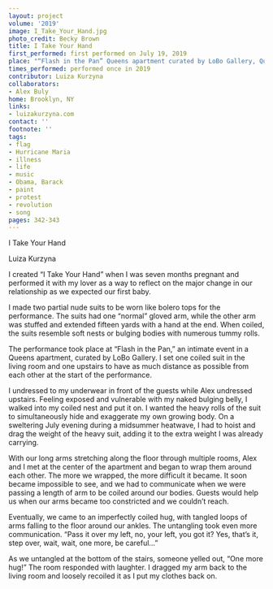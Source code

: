 ```yaml
---
layout: project
volume: '2019'
image: I_Take_Your_Hand.jpg
photo_credit: Becky Brown
title: I Take Your Hand
first_performed: first performed on July 19, 2019
place: "“Flash in the Pan” Queens apartment curated by LoBo Gallery, Queens, NY"
times_performed: performed once in 2019
contributor: Luiza Kurzyna
collaborators:
- Alex Buly
home: Brooklyn, NY
links:
- luizakurzyna.com
contact: ''
footnote: ''
tags:
- flag
- Hurricane Maria
- illness
- life
- music
- Obama, Barack
- paint
- protest
- revolution
- song
pages: 342-343
---
```



I Take Your Hand

Luiza Kurzyna

I created “I Take Your Hand” when I was seven months pregnant and performed it with my lover as a way to reflect on the major change in our relationship as we expected our first baby.

I made two partial nude suits to be worn like bolero tops for the performance. The suits had one “normal” gloved arm, while the other arm was stuffed and extended fifteen yards with a hand at the end. When coiled, the suits resemble soft nests or bulging bodies with numerous tummy rolls.

The performance took place at “Flash in the Pan,” an intimate event in a Queens apartment, curated by LoBo Gallery. I set one coiled suit in the living room and one upstairs to have as much distance as possible from each other at the start of the performance.

I undressed to my underwear in front of the guests while Alex undressed upstairs. Feeling exposed and vulnerable with my naked bulging belly, I walked into my coiled nest and put it on. I wanted the heavy rolls of the suit to simultaneously hide and exaggerate my own growing body. On a sweltering July evening during a midsummer heatwave, I had to hoist and drag the weight of the heavy suit, adding it to the extra weight I was already carrying.

With our long arms stretching along the floor through multiple rooms, Alex and I met at the center of the apartment and began to wrap them around each other. The more we wrapped, the more difficult it became. It soon became impossible to see, and we had to communicate when we were passing a length of arm to be coiled around our bodies. Guests would help us when our arms became too constricted and we couldn’t reach.

Eventually, we came to an imperfectly coiled hug, with tangled loops of arms falling to the floor around our ankles. The untangling took even more communication. “Pass it over my left, no, your left, you got it? Yes, that’s it, step over, wait, wait, one more, be careful…”

As we untangled at the bottom of the stairs, someone yelled out, “One more hug!” The room responded with laughter. I dragged my arm back to the living room and loosely recoiled it as I put my clothes back on.
